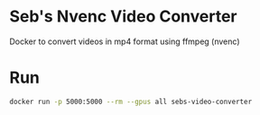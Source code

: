 # Seb's Nvenc Video Converter 

Docker to convert videos in mp4 format using ffmpeg (nvenc) 

# Run 
```bash
docker run -p 5000:5000 --rm --gpus all sebs-video-converter
```
